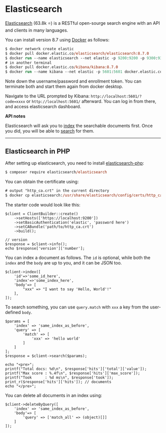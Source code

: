 # Elasticsearch

<div class="row row-cols-md-2"><div>

[Elasticsearch](https://github.com/elastic/elasticsearch) (63.8k ⭐) is a RESTful open-sourge search engine with an API and clients in many languages.

You can install version 8.7 using [Docker](/operating-systems/others/virtualization/docker/index.md) as follows:

```ps
$ docker network create elastic
$ docker pull docker.elastic.co/elasticsearch/elasticsearch:8.7.0
$ docker run --name elasticsearch --net elastic -p 9200:9200 -p 9300:9300 -e "discovery.type=single-node" -t elasticsearch:8.7.0
# in another terminal
$ docker pull docker.elastic.co/kibana/kibana:8.7.0
$ docker run --name kibana --net elastic -p 5601:5601 docker.elastic.co/kibana/kibana:8.7.0
```

Note down the username/password and enrollment token. You can terminate both and start them again from docker desktop.
</div><div>

Navigate to the URL prompted by Kibana: `http://localhost:5601/?code=xxxx` or `http://localhost:5601/` afterward. You can log in from there, and access elasticsearch dashboard.

**API notes**

Elasticsearch will ask you to [index](https://www.elastic.co/guide/en/elasticsearch/reference/current/docs-index_.html) the searchable documents first. Once you did, you will be able to [search](https://www.elastic.co/guide/en/elasticsearch/reference/current/search-search.html) for them.
</div></div>

<hr class="sep-both">

## Elasticsearch in PHP

<div class="row row-cols-md-2"><div>

After setting up elasticsearch, you need to install [elasticsearch-php](https://github.com/elastic/elasticsearch-php):

```ps
$ composer require elasticsearch/elasticsearch
```

You can obtain the certificate using:

```ps
# output "http_ca.crt" in the current directory
$ docker cp elasticsearch:/usr/share/elasticsearch/config/certs/http_ca.crt .
```

The starter code would look like this:

```php!
$client = ClientBuilder::create()
    ->setHosts(['https://localhost:9200'])
    ->setBasicAuthentication('elastic', 'password here')
    ->setCABundle('path/to/http_ca.crt')
    ->build();

// version
$response = $client->info();
echo $response['version']['number'];
```

You can index a document as follows. The `id` is optional, while both the `index` and the `body` are up to you, and it can be JSON too.

```php!
$client->index([
    'id'=>'some_id_here',
    'index'=>'some_index_here',
    'body'=> [
        "xxx" => "I want to say 'Hello, World'!"
    ],
]);
```
</div><div>

To search something, you can use `query.match` with `xxx` a key from the user-defined `body`.

```php!
$params = [
    'index' => 'same_index_as_before',
    'query' => [
        'match' => [
            'xxx' => 'hello world'
        ]
    ]
];
$response = $client->search($params);

echo "<pre>";
printf("Total docs: %d\n", $response['hits']['total']['value']);
printf("Max score : %.4f\n", $response['hits']['max_score']);
printf("Took      : %d ms\n", $response['took']);
print_r($response['hits']['hits']); // documents
echo "</pre>";
```

You can delete all documents in an index using:

```php!
$client->deleteByQuery([
    'index' => 'same_index_as_before',
    'body'=> [
        'query' => ['match_all' => (object)[]]
    ]
]);
```
</div></div>